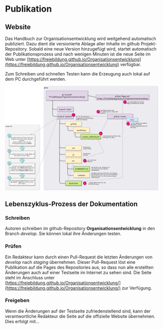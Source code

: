 # Publikation

## Website

Das Handbuch zur Organisationsentwicklung wird weitgehend automatisch publiziert. Dazu dient die versionierte Ablage aller Inhalte im github Projekt-Repository. Sobald eine neue Version hinzugefügt wird, startet automatisch der Publikationsprozess und nach wenigen Minuten ist die neue Seite im Web unter [https://freiebildung.github.io/Organisationsentwicklung](https://freiebildung.github.io/Organisationsentwicklung) verfügbar. 

Zum Schreiben und schnellen Testen kann die Erzeugung auch lokal auf dem PC durchgeführt werden.

![wie das Buch entsteht](publizieren.png)

## Lebenszyklus-Prozess der Dokumentation

### Schreiben

Autoren schreiben im github-Repository **Organisationsentwicklung** in den Branch *develop*. Sie können  lokal ihre Änderungen testen.

### Prüfen

Ein Redakteur kann durch einen Pull-Request die letzten Änderungen von *develop* nach *staging* übernehmen. Dieser Pull-Request löst eine Publikation auf die Pages des Repositories aus, so dass nun alle erstellten Änderungen auch auf einer Testseite im Internet zu sehen sind. Die Seite steht im Anschluss unter [https://freiebildung.github.io/Organisationsentwicklung/](https://freiebildung.github.io/Organisationsentwicklung/) zur Verfügung.

### Freigeben

Wenn die Änderungen auf der Testseite zufriedenstellend sind, kann der verantwortliche Redakteur die Seite auf die offizielle Website übernehmen. Dies erfolgt mit...
